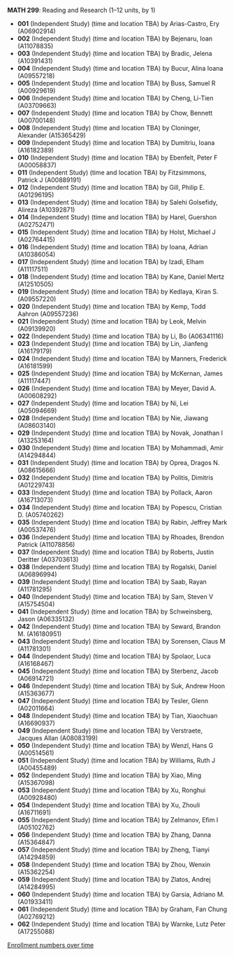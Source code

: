 **MATH 299**: Reading and Research (1–12 units, by 1)

- **001** (Independent Study) (time and location TBA) by Arias-Castro, Ery (A06902914)
- **002** (Independent Study) (time and location TBA) by Bejenaru, Ioan (A11078835)
- **003** (Independent Study) (time and location TBA) by Bradic, Jelena (A10391431)
- **004** (Independent Study) (time and location TBA) by Bucur, Alina Ioana (A09557218)
- **005** (Independent Study) (time and location TBA) by Buss, Samuel R (A00929619)
- **006** (Independent Study) (time and location TBA) by Cheng, Li-Tien (A03709663)
- **007** (Independent Study) (time and location TBA) by Chow, Bennett (A00700148)
- **008** (Independent Study) (time and location TBA) by Cloninger, Alexander (A15365429)
- **009** (Independent Study) (time and location TBA) by Dumitriu, Ioana (A16182389)
- **010** (Independent Study) (time and location TBA) by Ebenfelt, Peter F (A00058837)
- **011** (Independent Study) (time and location TBA) by Fitzsimmons, Patrick J (A00889191)
- **012** (Independent Study) (time and location TBA) by Gill, Philip E. (A01296195)
- **013** (Independent Study) (time and location TBA) by Salehi Golsefidy, Alireza (A10392871)
- **014** (Independent Study) (time and location TBA) by Harel, Guershon (A02752471)
- **015** (Independent Study) (time and location TBA) by Holst, Michael J (A02764415)
- **016** (Independent Study) (time and location TBA) by Ioana, Adrian (A10386054)
- **017** (Independent Study) (time and location TBA) by Izadi, Elham (A11117511)
- **018** (Independent Study) (time and location TBA) by Kane, Daniel Mertz (A12510505)
- **019** (Independent Study) (time and location TBA) by Kedlaya, Kiran S. (A09557220)
- **020** (Independent Study) (time and location TBA) by Kemp, Todd Aahron (A09557236)
- **021** (Independent Study) (time and location TBA) by Leok, Melvin (A09139920)
- **022** (Independent Study) (time and location TBA) by Li, Bo (A06341116)
- **023** (Independent Study) (time and location TBA) by Lin, Jianfeng (A16179179)
- **024** (Independent Study) (time and location TBA) by Manners, Frederick (A16181599)
- **025** (Independent Study) (time and location TBA) by McKernan, James (A11117447)
- **026** (Independent Study) (time and location TBA) by Meyer, David A. (A00608292)
- **027** (Independent Study) (time and location TBA) by Ni, Lei (A05094669)
- **028** (Independent Study) (time and location TBA) by Nie, Jiawang (A08603140)
- **029** (Independent Study) (time and location TBA) by Novak, Jonathan I (A13253164)
- **030** (Independent Study) (time and location TBA) by Mohammadi, Amir (A14294844)
- **031** (Independent Study) (time and location TBA) by Oprea, Dragos N. (A08615666)
- **032** (Independent Study) (time and location TBA) by Politis, Dimitris (A01229743)
- **033** (Independent Study) (time and location TBA) by Pollack, Aaron (A16713073)
- **034** (Independent Study) (time and location TBA) by Popescu, Cristian D. (A05740262)
- **035** (Independent Study) (time and location TBA) by Rabin, Jeffrey Mark (A00537476)
- **036** (Independent Study) (time and location TBA) by Rhoades, Brendon Patrick (A11078856)
- **037** (Independent Study) (time and location TBA) by Roberts, Justin Deritter (A03703613)
- **038** (Independent Study) (time and location TBA) by Rogalski, Daniel (A06896994)
- **039** (Independent Study) (time and location TBA) by Saab, Rayan (A11781295)
- **040** (Independent Study) (time and location TBA) by Sam, Steven V (A15754504)
- **041** (Independent Study) (time and location TBA) by Schweinsberg, Jason (A06335132)
- **042** (Independent Study) (time and location TBA) by Seward, Brandon M. (A16180951)
- **043** (Independent Study) (time and location TBA) by Sorensen, Claus M (A11781301)
- **044** (Independent Study) (time and location TBA) by Spolaor, Luca (A16168467)
- **045** (Independent Study) (time and location TBA) by Sterbenz, Jacob (A06914721)
- **046** (Independent Study) (time and location TBA) by Suk, Andrew Hoon (A15363677)
- **047** (Independent Study) (time and location TBA) by Tesler, Glenn (A02011664)
- **048** (Independent Study) (time and location TBA) by Tian, Xiaochuan (A16690937)
- **049** (Independent Study) (time and location TBA) by Verstraete, Jacques Allan (A08083199)
- **050** (Independent Study) (time and location TBA) by Wenzl, Hans G (A00514561)
- **051** (Independent Study) (time and location TBA) by Williams, Ruth J (A00455489)
- **052** (Independent Study) (time and location TBA) by Xiao, Ming (A15367098)
- **053** (Independent Study) (time and location TBA) by Xu, Ronghui (A00928480)
- **054** (Independent Study) (time and location TBA) by Xu, Zhouli (A16711691)
- **055** (Independent Study) (time and location TBA) by Zelmanov, Efim I (A05102762)
- **056** (Independent Study) (time and location TBA) by Zhang, Danna (A15364847)
- **057** (Independent Study) (time and location TBA) by Zheng, Tianyi (A14294859)
- **058** (Independent Study) (time and location TBA) by Zhou, Wenxin (A15362254)
- **059** (Independent Study) (time and location TBA) by Zlatos, Andrej (A14284995)
- **060** (Independent Study) (time and location TBA) by Garsia, Adriano M. (A01933411)
- **061** (Independent Study) (time and location TBA) by Graham, Fan Chung (A02769212)
- **062** (Independent Study) (time and location TBA) by Warnke, Lutz Peter (A17255088)

[Enrollment numbers over time](./MATH299.tsv)
